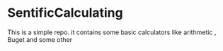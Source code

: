 # SentificCalculating
This is a simple repo. it contains some basic calculators like arithmetic , Buget and some other 
